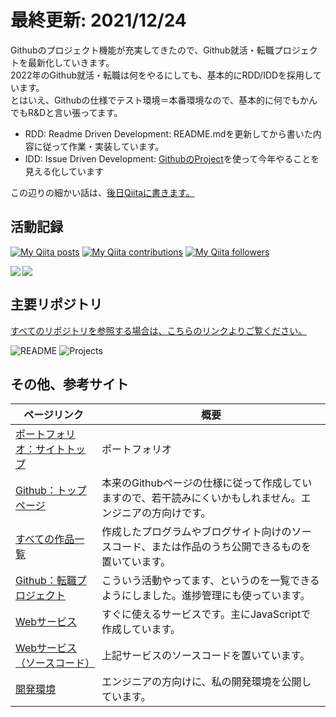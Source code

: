 # 最終更新: 2021/12/24
Githubのプロジェクト機能が充実してきたので、Github就活・転職プロジェクトを最新化していきます。
<br />2022年のGithub就活・転職は何をやるにしても、基本的にRDD/IDDを採用しています。
<br />とはいえ、Githubの仕様でテスト環境＝本番環境なので、基本的に何でもかんでもR&Dと言い張ってます。

- RDD: Readme Driven Development: README.mdを更新してから書いた内容に従って作業・実装しています。
- IDD: Issue Driven Development:  [GithubのProject](https://github.com/shimajima-eiji?tab=projects&type=beta)を使って今年やることを見える化しています

この辺りの細かい話は、[後日Qiitaに書きます。](https://github.com/shimajima-eiji/Projects/issues/18)

## 活動記録

[![My Qiita posts](https://qiita-badge.apiapi.app/s/nomurasan/posts.svg)](http://qiita.com/nomurasan) [![My Qiita contributions](https://qiita-badge.apiapi.app/s/nomurasan/contributions.svg)](http://qiita.com/nomurasan) [![My Qiita followers](https://qiita-badge.apiapi.app/s/nomurasan/followers.svg)](http://qiita.com/nomurasan)

<a href="https://github.com/anuraghazra/github-readme-stats">
    <img align="left" src="https://github-readme-stats.vercel.app/api?username=shimajima-eiji&count_private=true&show_icons=true" />
</a>
<a href="https://github.com/anuraghazra/github-readme-stats">
    <img src="https://github-readme-stats.vercel.app/api/top-langs/?username=shimajima-eiji&count_private=true" />
</a>

## 主要リポジトリ
[すべてのリポジトリを参照する場合は、こちらのリンクよりご覧ください。](https://github.com/shimajima-eiji?tab=repositories)

![README](https://github-readme-stats.vercel.app/api/pin/?username=shimajima-eiji&repo=README)
![Projects](https://github-readme-stats.vercel.app/api/pin/?username=shimajima-eiji&repo=Projects)

## その他、参考サイト

|ページリンク|概要|
|---|---|
|[ポートフォリオ：サイトトップ](https://shimajima-eiji.github.io/)|ポートフォリオ|
|[Github：トップページ](https://github.com/shimajima-eiji)|本来のGithubページの仕様に従って作成していますので、若干読みにくいかもしれません。エンジニアの方向けです。|
|[すべての作品一覧](https://github.com/shimajima-eiji?tab=repositories)|作成したプログラムやブログサイト向けのソースコード、または作品のうち公開できるものを置いています。|
|[Github：転職プロジェクト](https://github.com/shimajima-eiji?tab=projects&type=beta)|こういう活動やってます、というのを一覧できるようにしました。進捗管理にも使っています。|
|[Webサービス](https://shimajima-eiji.github.io/Hosting)|すぐに使えるサービスです。主にJavaScriptで作成しています。|
|[Webサービス（ソースコード）](https://github.com/shimajima-eiji/Hosting)|上記サービスのソースコードを置いています。|
|[開発環境](https://github.com/shimajima-eiji/Settings_Environment)|エンジニアの方向けに、私の開発環境を公開しています。|
